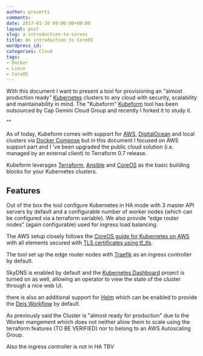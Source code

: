 ```yaml
---
author: proietti
comments:
date: 2017-01-30 09:00:00+00:00
layout: post
slug: a-introduction-to-coreos
title: An introduction to CoreOS
wordpress_id:
categories: Cloud
tags:
- Docker
- Linux
- CoreOS
---
```

<div class="message">

With this document I want  to present a tool for provisioning an "almost  production ready"  <a href="https://kubernetes.io">Kubernetes</a> clusters to any cloud with security, scalability and maintainability in mind. The "Kubeform"    <a href="https://github.com/Capgemini/kubeform">Kubeform</a> tool has been outsourced by Cap Gemini Cloud Group and recently I forked it to  study it.
</div>
"<!-- more -->"

<p>As of today, Kubeform comes with support for <a href="https://aws.amazon.com/">AWS</a>, <a href="https://www.digitalocean.com/">DigitalOcean</a> and local clusters via <a href="https://www.docker.com/products/docker-compose">Docker Compose</a> but in this document I focused on AWS support part and I 've been upgraded the public cloud solution (i.e. managed by an external client)  to  Terraform 0.7 release. 

<p>Kubeform leverages <a href="https://terraform.io">Terraform</a>, <a href="https://ansible.com">Ansible</a> and <a href="https://coreos.com">CoreOS</a> as the basic building blocks for your Kubernetes clusters.

<h2 id="features">Features</h2>

<p>Out of the box the tool configure Kubernetes in HA mode with 3 master API servers by default and a configurable number of worker nodes (which can be configured via a terraform variable). We also provide “edge router nodes” (again configurable) used for ingress load balancing.</p>

<p>The AWS setup closely follows the <a href="https://coreos.com/kubernetes/docs/latest/">CoreOS guide for Kubernetes on AWS</a> with all elements secured with <a href="https://github.com/Capgemini/tf_tls">TLS certificates using tf_tls</a>.</p>

<p>The tool set up the edge router nodes with <a href="https://traefik.github.io/">Traefik</a> as an ingress controller by default. </p>

<p>SkyDNS is enabled by default and the <a href="https://github.com/kubernetes/dashboard">Kubernetes Dashboard</a> project is turned on as well, allowing an operator to view the state of the cluster through a nice web UI.</p>

<p>there is also an additional support for <a href="https://github.com/helm/helm">Helm</a> which can be enabled to provide the <a href="https://github.com/deis/workflow">Deis Workflow</a> by default.</p>

<p>As previously said the Cluster is "almost ready for production" due to the Worker mangement whiich does not neither allow them to scale using the terraform features (TO BE VERIFIED) nor to  belong to an AWS Autoscaling Group.<p>

<p> Also the ingress controller is not in HA TBV<p>
